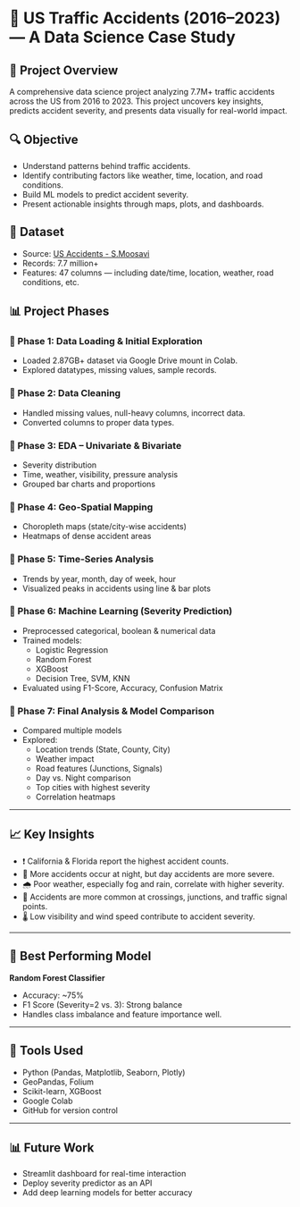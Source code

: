 # 🚧 US Traffic Accidents (2016–2023) — A Data Science Case Study

## 📌 Project Overview
A comprehensive data science project analyzing 7.7M+ traffic accidents across the US from 2016 to 2023. This project uncovers key insights, predicts accident severity, and presents data visually for real-world impact.

## 🔍 Objective
- Understand patterns behind traffic accidents.
- Identify contributing factors like weather, time, location, and road conditions.
- Build ML models to predict accident severity.
- Present actionable insights through maps, plots, and dashboards.

## 📁 Dataset
- Source: [US Accidents - S.Moosavi](https://smoosavi.org/datasets/us_accidents)
- Records: 7.7 million+
- Features: 47 columns — including date/time, location, weather, road conditions, etc.

## 📊 Project Phases

### 🔹 Phase 1: Data Loading & Initial Exploration
- Loaded 2.87GB+ dataset via Google Drive mount in Colab.
- Explored datatypes, missing values, sample records.

### 🔹 Phase 2: Data Cleaning
- Handled missing values, null-heavy columns, incorrect data.
- Converted columns to proper data types.

### 🔹 Phase 3: EDA – Univariate & Bivariate
- Severity distribution
- Time, weather, visibility, pressure analysis
- Grouped bar charts and proportions

### 🔹 Phase 4: Geo-Spatial Mapping
- Choropleth maps (state/city-wise accidents)
- Heatmaps of dense accident areas

### 🔹 Phase 5: Time-Series Analysis
- Trends by year, month, day of week, hour
- Visualized peaks in accidents using line & bar plots

### 🔹 Phase 6: Machine Learning (Severity Prediction)
- Preprocessed categorical, boolean & numerical data
- Trained models:
  - Logistic Regression
  - Random Forest
  - XGBoost
  - Decision Tree, SVM, KNN
- Evaluated using F1-Score, Accuracy, Confusion Matrix

### 🔹 Phase 7: Final Analysis & Model Comparison
- Compared multiple models
- Explored:
  - Location trends (State, County, City)
  - Weather impact
  - Road features (Junctions, Signals)
  - Day vs. Night comparison
  - Top cities with highest severity
  - Correlation heatmaps

---

## 📈 Key Insights

- ❗ California & Florida report the highest accident counts.
- 🌙 More accidents occur at night, but day accidents are more severe.
- 🌧️ Poor weather, especially fog and rain, correlate with higher severity.
- 🚦 Accidents are more common at crossings, junctions, and traffic signal points.
- 🌡️ Low visibility and wind speed contribute to accident severity.

---

## 🤖 Best Performing Model
**Random Forest Classifier**
- Accuracy: ~75%
- F1 Score (Severity=2 vs. 3): Strong balance
- Handles class imbalance and feature importance well.

---

## 📌 Tools Used

- Python (Pandas, Matplotlib, Seaborn, Plotly)
- GeoPandas, Folium
- Scikit-learn, XGBoost
- Google Colab
- GitHub for version control

---

## 📊 Future Work
- Streamlit dashboard for real-time interaction
- Deploy severity predictor as an API
- Add deep learning models for better accuracy
